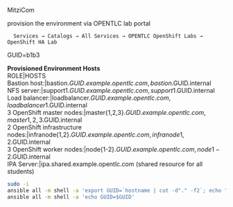 
MitziCom 

provision the environment via OPENTLC lab portal 

 ```
   Services → Catalogs → All Services → OPENTLC OpenShift Labs → OpenShift HA Lab
 ```
GUID=b1b3  
  
**Provisioned Environment Hosts**    
    ROLE|HOSTS  
    Bastion host:|bastion.$GUID.example.opentlc.com, bastion.$GUID.internal  
    NFS server:|support1.$GUID.example.opentlc.com, support1.$GUID.internal  
    Load balancer:|loadbalancer.$GUID.example.opentlc.com, loadbalancer1.$GUID.internal  
    3 OpenShift master nodes:|master{1,2,3}.$GUID.example.opentlc.com, master{1,2,3}.$GUID.internal  
    2 OpenShift infrastructure nodes:|infranode{1,2}.$GUID.example.opentlc.com, infranode{1,2}.$GUID.internal  
    3 OpenShift worker nodes:|node{1-2}.$GUID.example.opentlc.com, node{1-2}.$GUID.internal  
    IPA Server:|ipa.shared.example.opentlc.com (shared resource for all students)  

```bash
sudo -i  
ansible all -m shell -a 'export GUID=`hostname | cut -d"." -f2`; echo "export GUID=$GUID" >> $HOME/.bashrc'  
ansible all -m shell -a 'echo GUID=$GUID'  
``` 
